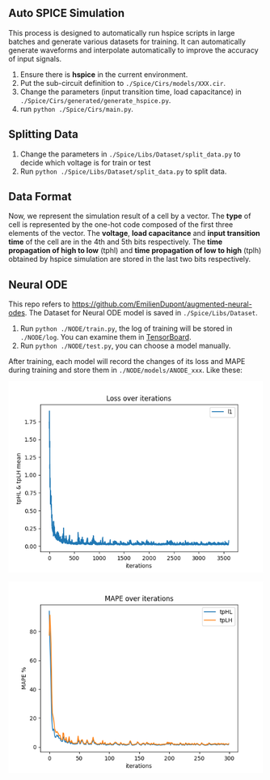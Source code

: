 ## Auto SPICE Simulation

This process is designed to automatically run hspice scripts in large batches and generate various datasets for training. It can automatically generate waveforms and interpolate automatically to improve the accuracy of input signals.

1. Ensure there is **hspice** in the current environment.
2. Put the sub-circuit definition to `./Spice/Cirs/models/XXX.cir`.
3. Change the parameters (input transition time, load capacitance) in `./Spice/Cirs/generated/generate_hspice.py`.
4. run `python ./Spice/Cirs/main.py`.

## Splitting Data

1. Change the parameters in `./Spice/Libs/Dataset/split_data.py` to decide which voltage is for train or test
2. Run `python ./Spice/Libs/Dataset/split_data.py` to split data.

## Data Format

Now, we represent the simulation result of a cell by a vector. The **type** of cell is represented by the one-hot code composed of the first three elements of the vector. The **voltage**, **load capacitance** and **input transition time** of the cell are in the 4th and 5th bits respectively. The **time propagation of high to low** (tphl) and **time propagation of low to high** (tplh) obtained by hspice simulation are stored in the last two bits respectively.

## Neural ODE

This repo refers to https://github.com/EmilienDupont/augmented-neural-odes. The Dataset for Neural ODE model is saved in `./Spice/Libs/Dataset`.

1. Run `python ./NODE/train.py`, the log of training will be stored in `./NODE/log`. You can examine them in [TensorBoard](https://www.tensorflow.org/tensorboard).
2. Run `python ./NODE/test.py`, you can choose a model manually.

After training, each model will record the changes of its loss and MAPE during training and store them in `./NODE/models/ANODE_xxx`. Like these:

![Loss & Iterations](NODE/models/ANODE_300/training_loss_epoch_300.png)

![MAPE & Iterations](NODE/models/ANODE_300/training_mape_epoch_300.png)
